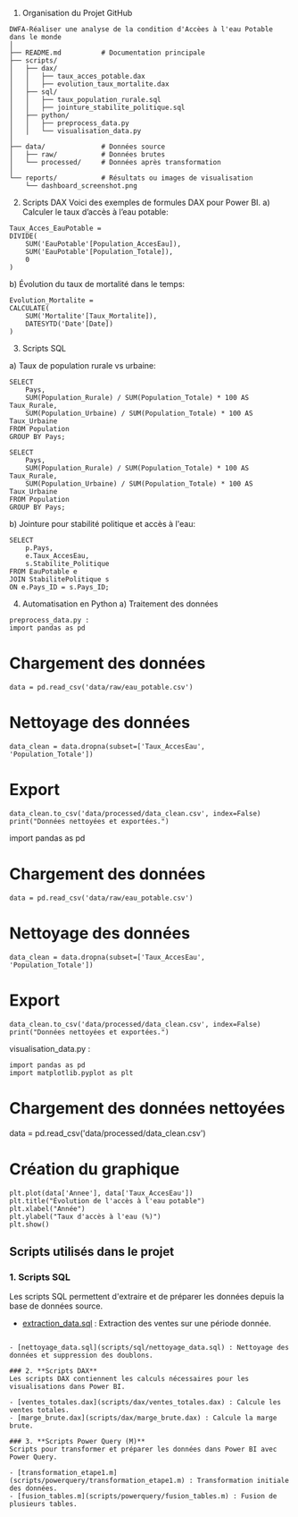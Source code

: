 1) Organisation du Projet GitHub
```
DWFA-Réaliser une analyse de la condition d'Accèes à l'eau Potable dans le monde
│
├── README.md          # Documentation principale
├── scripts/
│   ├── dax/
│   │   ├── taux_acces_potable.dax
│   │   ├── evolution_taux_mortalite.dax
│   ├── sql/
│   │   ├── taux_population_rurale.sql
│   │   ├── jointure_stabilite_politique.sql
│   ├── python/
│   │   ├── preprocess_data.py
│   │   └── visualisation_data.py
│
├── data/              # Données source
│   ├── raw/           # Données brutes
│   └── processed/     # Données après transformation
│
└── reports/           # Résultats ou images de visualisation
    └── dashboard_screenshot.png
```
2) Scripts DAX
Voici des exemples de formules DAX pour Power BI.
a) Calculer le taux d’accès à l’eau potable:
```
Taux_Acces_EauPotable = 
DIVIDE(
    SUM('EauPotable'[Population_AccesEau]),
    SUM('EauPotable'[Population_Totale]),
    0
)
```
b) Évolution du taux de mortalité dans le temps:
```
Evolution_Mortalite = 
CALCULATE(
    SUM('Mortalite'[Taux_Mortalite]),
    DATESYTD('Date'[Date])
)
```
3. Scripts SQL
   
a) Taux de population rurale vs urbaine:
```
SELECT 
    Pays, 
    SUM(Population_Rurale) / SUM(Population_Totale) * 100 AS Taux_Rurale,
    SUM(Population_Urbaine) / SUM(Population_Totale) * 100 AS Taux_Urbaine
FROM Population
GROUP BY Pays;
```
```
SELECT 
    Pays, 
    SUM(Population_Rurale) / SUM(Population_Totale) * 100 AS Taux_Rurale,
    SUM(Population_Urbaine) / SUM(Population_Totale) * 100 AS Taux_Urbaine
FROM Population
GROUP BY Pays;
```
b) Jointure pour stabilité politique et accès à l'eau:
```
SELECT 
    p.Pays, 
    e.Taux_AccesEau,
    s.Stabilite_Politique
FROM EauPotable e
JOIN StabilitePolitique s 
ON e.Pays_ID = s.Pays_ID;
```
4. Automatisation en Python
a) Traitement des données
```
preprocess_data.py :
import pandas as pd
```
# Chargement des données
```
data = pd.read_csv('data/raw/eau_potable.csv')
```
# Nettoyage des données
```
data_clean = data.dropna(subset=['Taux_AccesEau', 'Population_Totale'])
```
# Export
```
data_clean.to_csv('data/processed/data_clean.csv', index=False)
print("Données nettoyées et exportées.")
```
import pandas as pd

# Chargement des données
```
data = pd.read_csv('data/raw/eau_potable.csv')
```

# Nettoyage des données
```
data_clean = data.dropna(subset=['Taux_AccesEau', 'Population_Totale'])
```
# Export
```
data_clean.to_csv('data/processed/data_clean.csv', index=False)
print("Données nettoyées et exportées.")
```
visualisation_data.py :
```
import pandas as pd
import matplotlib.pyplot as plt
```

# Chargement des données nettoyées
data = pd.read_csv('data/processed/data_clean.csv')

# Création du graphique
```
plt.plot(data['Annee'], data['Taux_AccesEau'])
plt.title("Évolution de l'accès à l'eau potable")
plt.xlabel("Année")
plt.ylabel("Taux d'accès à l'eau (%)")
plt.show()
```

## Scripts utilisés dans le projet

### 1. **Scripts SQL**
Les scripts SQL permettent d'extraire et de préparer les données depuis la base de données source.

- [extraction_data.sql](scripts/sql/extraction_data.sql) : Extraction des ventes sur une période donnée.
```

- [nettoyage_data.sql](scripts/sql/nettoyage_data.sql) : Nettoyage des données et suppression des doublons.

### 2. **Scripts DAX**
Les scripts DAX contiennent les calculs nécessaires pour les visualisations dans Power BI.

- [ventes_totales.dax](scripts/dax/ventes_totales.dax) : Calcule les ventes totales.
- [marge_brute.dax](scripts/dax/marge_brute.dax) : Calcule la marge brute.

### 3. **Scripts Power Query (M)**
Scripts pour transformer et préparer les données dans Power BI avec Power Query.

- [transformation_etape1.m](scripts/powerquery/transformation_etape1.m) : Transformation initiale des données.
- [fusion_tables.m](scripts/powerquery/fusion_tables.m) : Fusion de plusieurs tables.
